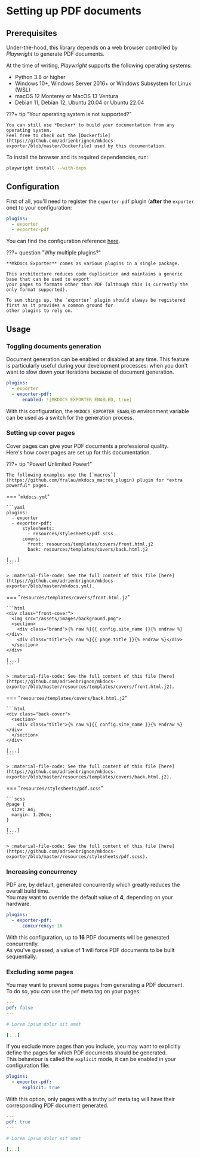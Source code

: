 # Setting up PDF documents

## Prerequisites

Under-the-hood, this library depends on a web browser controlled by *Playwright* to generate PDF documents.

At the time of writing, *Playwright* supports the following operating systems:

- Python 3.8 or higher
- Windows 10+, Windows Server 2016+ or Windows Subsystem for Linux (WSL)
- macOS 12 Monterey or MacOS 13 Ventura
- Debian 11, Debian 12, Ubuntu 20.04 or Ubuntu 22.04

???+ tip "Your operating system is not supported?"

    You can still use *Docker* to build your documentation from any operating system.  
    Feel free to check out the [Dockerfile](https://github.com/adrienbrignon/mkdocs-exporter/blob/master/Dockerfile) used by this documentation.
  
To install the browser and its required dependencies, run:

```bash
playwright install --with-deps
```

## Configuration

First of all, you'll need to register the `exporter-pdf` plugin (**after** the `exporter` one) to your configuration:

```yaml
plugins:
  - exporter
  - exporter-pdf
```

You can find the configuration reference [here](../reference/configuration/pdf.md).

???+ question "Why multiple plugins?"

    **MkDocs Exporter** comes as various plugins in a single package.
  
    This architecture reduces code duplication and maintains a generic base that can be used to export
    your pages to formats other than PDF (although this is currently the only format supported).

    To sum things up, the `exporter` plugin should always be registered first as it provides a common ground for
    other plugins to rely on.

<div class="page-break"></div>

## Usage

### Toggling documents generation

Document generation can be enabled or disabled at any time.
This feature is particularly useful during your development processes: when you don't want to slow down your iterations because of document generation.

```yaml
plugins:
  - exporter
  - exporter-pdf:
      enabled: ![MKDOCS_EXPORTER_ENABLED, true]
```

With this configuration, the `MKDOCS_EXPORTER_ENABLED` environment variable can be used as a switch for the generation process.

### Setting up cover pages

Cover pages can give your PDF documents a professional quality.  
Here's how cover pages are set up for this documentation.

???+ tip "Power! Unlimited Power!"

    The following examples use the [`macros`](https://github.com/fralau/mkdocs_macros_plugin) plugin for *extra powerful* pages.

=== "`mkdocs.yml`"

    ```yaml
    plugins:
      - exporter
      - exporter-pdf:
          stylesheets:
            - resources/stylesheets/pdf.scss
          covers:
            front: resources/templates/covers/front.html.j2
            back: resources/templates/covers/back.html.j2

    [...]
    ```

    > :material-file-code: See the full content of this file [here](https://github.com/adrienbrignon/mkdocs-exporter/blob/master/mkdocs.yml).

<div class="page-break"></div>

=== "`resources/templates/covers/front.html.j2`"

    ```html
    <div class="front-cover">
      <img src="/assets/images/background.png">
      <section>
        <div class="brand">{% raw %}{{ config.site_name }}{% endraw %}</div>
        <div class="title">{% raw %}{{ page.title }}{% endraw %}</div>
      </section>
    </div>

    [...]
    ```

    > :material-file-code: See the full content of this file [here](https://github.com/adrienbrignon/mkdocs-exporter/blob/master/resources/templates/covers/front.html.j2).

=== "`resources/templates/covers/back.html.j2`"

    ```html
    <div class="back-cover">
      <section>
        <div class="title">{% raw %}{{ config.site_name }}{% endraw %}</div>
      </section>
    </div>

    [...]
    ```

    > :material-file-code: See the full content of this file [here](https://github.com/adrienbrignon/mkdocs-exporter/blob/master/resources/templates/covers/back.html.j2).

=== "`resources/stylesheets/pdf.scss`"

    ```scss
    @page {
      size: A4;
      margin: 1.20cm;
    }

    [...]
    ```

    > :material-file-code: See the full content of this file [here](https://github.com/adrienbrignon/mkdocs-exporter/blob/master/resources/stylesheets/pdf.scss).

<div class="page-break"></div>

### Increasing concurrency

PDF are, by default, generated concurrently which greatly reduces the overall build time.  
You may want to override the default value of **4**, depending on your hardware.

```yaml
plugins:
  - exporter-pdf:
      concurrency: 16
```

With this configuration, up to **16** PDF documents will be generated concurrently.  
As you've guessed, a value of **1** will force PDF documents to be built sequentially.

### Excluding some pages

You may want to prevent some pages from generating a PDF document.  
To do so, you can use the `pdf` meta tag on your pages:

```yaml
---
pdf: false
---

# Lorem ipsum dolor sit amet

[...]
```

If you exclude more pages than you include, you may want to explicitly define the pages for which PDF documents should be generated.  
This behaviour is called the `explicit` mode, it can be enabled in your configuration file:

```yaml
plugins:
  - exporter-pdf:
      explicit: true
```

With this option, only pages with a truthy `pdf` meta tag will have their corresponding PDF document generated.

```yaml
---
pdf: true
---

# Lorem ipsum dolor sit amet

[...]
```
